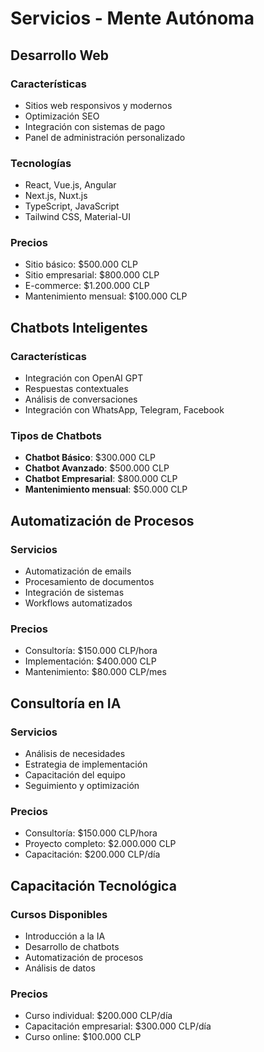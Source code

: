 # Servicios - Mente Autónoma

## Desarrollo Web
### Características
- Sitios web responsivos y modernos
- Optimización SEO
- Integración con sistemas de pago
- Panel de administración personalizado

### Tecnologías
- React, Vue.js, Angular
- Next.js, Nuxt.js
- TypeScript, JavaScript
- Tailwind CSS, Material-UI

### Precios
- Sitio básico: $500.000 CLP
- Sitio empresarial: $800.000 CLP
- E-commerce: $1.200.000 CLP
- Mantenimiento mensual: $100.000 CLP

## Chatbots Inteligentes
### Características
- Integración con OpenAI GPT
- Respuestas contextuales
- Análisis de conversaciones
- Integración con WhatsApp, Telegram, Facebook

### Tipos de Chatbots
- **Chatbot Básico**: $300.000 CLP
- **Chatbot Avanzado**: $500.000 CLP
- **Chatbot Empresarial**: $800.000 CLP
- **Mantenimiento mensual**: $50.000 CLP

## Automatización de Procesos
### Servicios
- Automatización de emails
- Procesamiento de documentos
- Integración de sistemas
- Workflows automatizados

### Precios
- Consultoría: $150.000 CLP/hora
- Implementación: $400.000 CLP
- Mantenimiento: $80.000 CLP/mes

## Consultoría en IA
### Servicios
- Análisis de necesidades
- Estrategia de implementación
- Capacitación del equipo
- Seguimiento y optimización

### Precios
- Consultoría: $150.000 CLP/hora
- Proyecto completo: $2.000.000 CLP
- Capacitación: $200.000 CLP/día

## Capacitación Tecnológica
### Cursos Disponibles
- Introducción a la IA
- Desarrollo de chatbots
- Automatización de procesos
- Análisis de datos

### Precios
- Curso individual: $200.000 CLP/día
- Capacitación empresarial: $300.000 CLP/día
- Curso online: $100.000 CLP

